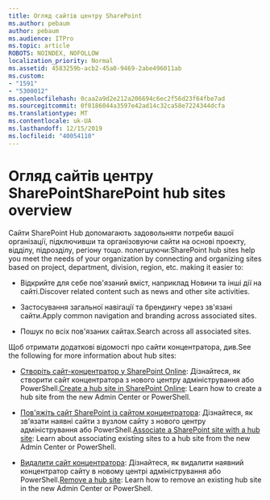 ```yaml
---
title: Огляд сайтів центру SharePoint
ms.author: pebaum
author: pebaum
ms.audience: ITPro
ms.topic: article
ROBOTS: NOINDEX, NOFOLLOW
localization_priority: Normal
ms.assetid: 4583259b-acb2-45a0-9469-2abe496011ab
ms.custom:
- "1591"
- "5300012"
ms.openlocfilehash: 0caa2a9d2e212a206694c6ec2f56d23f64fbe7ad
ms.sourcegitcommit: 0f0186044a3597e42ad14c32ca58e7224344dcfa
ms.translationtype: MT
ms.contentlocale: uk-UA
ms.lasthandoff: 12/15/2019
ms.locfileid: "40054110"
---
```

# <a name="sharepoint-hub-sites-overview"></a><span data-ttu-id="89ed6-102">Огляд сайтів центру SharePoint</span><span class="sxs-lookup"><span data-stu-id="89ed6-102">SharePoint hub sites overview</span></span>

<span data-ttu-id="89ed6-103">Сайти SharePoint Hub допомагають задовольняти потреби вашої організації, підключивши та організовуючи сайти на основі проекту, відділу, підрозділу, регіону тощо. полегшуючи:</span><span class="sxs-lookup"><span data-stu-id="89ed6-103">SharePoint hub sites help you meet the needs of your organization by connecting and organizing sites based on project, department, division, region, etc. making it easier to:</span></span>

- <span data-ttu-id="89ed6-104">Відкрийте для себе пов'язаний вміст, наприклад Новини та інші дії на сайті.</span><span class="sxs-lookup"><span data-stu-id="89ed6-104">Discover related content such as news and other site activities.</span></span>

- <span data-ttu-id="89ed6-105">Застосування загальної навігації та брендингу через зв'язані сайти.</span><span class="sxs-lookup"><span data-stu-id="89ed6-105">Apply common navigation and branding across associated sites.</span></span> 

- <span data-ttu-id="89ed6-106">Пошук по всіх пов'язаних сайтах.</span><span class="sxs-lookup"><span data-stu-id="89ed6-106">Search across all associated sites.</span></span>

<span data-ttu-id="89ed6-107">Щоб отримати додаткові відомості про сайти концентратора, див.</span><span class="sxs-lookup"><span data-stu-id="89ed6-107">See the following for more information about hub sites:</span></span>
- <span data-ttu-id="89ed6-108">[Створіть сайт-концентратор у SharePoint Online](https://docs.microsoft.com/sharepoint/create-hub-site): Дізнайтеся, як створити сайт концентратора з нового центру адміністрування або PowerShell.</span><span class="sxs-lookup"><span data-stu-id="89ed6-108">[Create a hub site in SharePoint Online](https://docs.microsoft.com/sharepoint/create-hub-site): Learn how to create a hub site from the new Admin Center or PowerShell.</span></span>

- <span data-ttu-id="89ed6-109">[Пов'яжіть сайт SharePoint із сайтом концентратора](https://support.office.com/article/associate-a-sharepoint-site-with-a-hub-site-ae0009fd-af04-4d3d-917d-88edb43efc05): Дізнайтеся, як зв'язати наявні сайти з вузлом сайту з нового центру адміністрування або PowerShell.</span><span class="sxs-lookup"><span data-stu-id="89ed6-109">[Associate a SharePoint site with a hub site](https://support.office.com/article/associate-a-sharepoint-site-with-a-hub-site-ae0009fd-af04-4d3d-917d-88edb43efc05): Learn about associating existing sites to a hub site from the new Admin Center or PowerShell.</span></span>

- <span data-ttu-id="89ed6-110">[Видалити сайт концентратора](https://docs.microsoft.com/sharepoint/remove-hub-site): Дізнайтеся, як видалити наявний концентратор сайту в новому центрі адміністрування або PowerShell.</span><span class="sxs-lookup"><span data-stu-id="89ed6-110">[Remove a hub site](https://docs.microsoft.com/sharepoint/remove-hub-site): Learn how to remove an existing hub site in the new Admin Center or PowerShell.</span></span>

